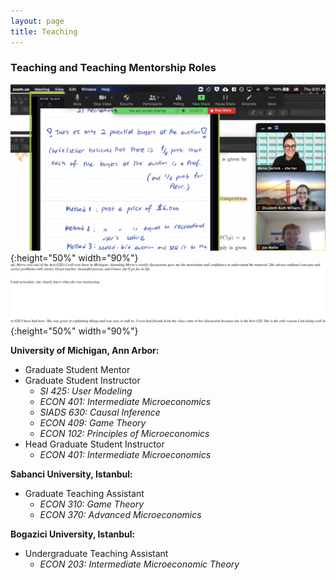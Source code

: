 ```yaml
---
layout: page
title: Teaching
---
```

### Teaching and Teaching Mentorship Roles
![test image size](https://raw.githubusercontent.com/mervesariisik/mervesariisik.github.io/main/zoom-teaching.png){:height="50%" width="90%"}
![test image size](https://raw.githubusercontent.com/mervesariisik/mervesariisik.github.io/main/teaching-eval1.png){:height="50%" width="90%"}

**University of Michigan, Ann Arbor:**
- Graduate Student Mentor 
- Graduate Student Instructor
    - *SI 425: User Modeling*
    - *ECON 401: Intermediate Microeconomics*
    - *SIADS 630: Causal Inference*
    - *ECON 409: Game Theory*
    - *ECON 102: Principles of Microeconomics*
- Head Graduate Student Instructor
    - *ECON 401: Intermediate Microeconomics*
 
**Sabanci University, Istanbul:**
 - Graduate Teaching Assistant
    - *ECON 310: Game Theory*
    - *ECON 370: Advanced Microeconomics*

**Bogazici University, Istanbul:**
- Undergraduate Teaching Assistant 
    - *ECON 203: Intermediate Microeconomic Theory*
